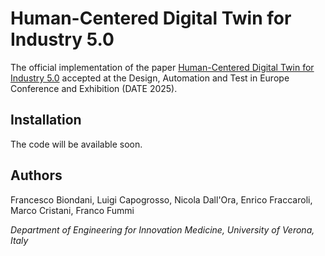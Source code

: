 # Human-Centered Digital Twin for Industry 5.0 #

The official implementation of the paper [Human-Centered Digital Twin for Industry 5.0]() accepted at the Design, Automation and Test in Europe Conference and Exhibition (DATE 2025).

## Installation ##
The code will be available soon.

## Authors ##
Francesco Biondani, Luigi Capogrosso, Nicola Dall'Ora, Enrico Fraccaroli, Marco Cristani, Franco Fummi

*Department of Engineering for Innovation Medicine, University of Verona, Italy*
